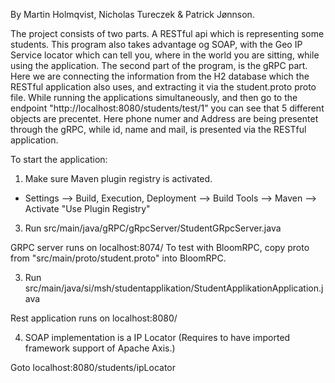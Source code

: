 By Martin Holmqvist, Nicholas Tureczek & Patrick Jønnson.

The project consists of two parts.
A RESTful api which is representing some students. This program also takes advantage og SOAP, with the Geo IP Service locator
which can tell you, where in the world you are sitting, while using the application.
The second part of the program, is the gRPC part. Here we are connecting the information from the H2 database which the
RESTful application also uses, and extracting it via the student.proto proto file.
While running the applications simultaneously, and then go to the endpoint "http://localhost:8080/students/test/1"
you can see that 5 different objects are precentet. Here phone numer and Address are being presentet through the gRPC, while id, name and mail,
is presented via the RESTful application.

To start the application:

1. Make sure Maven plugin registry is activated.
- Settings --> Build, Execution, Deployment --> Build Tools --> Maven --> Activate "Use Plugin Registry"

3. Run src/main/java/gRPC/gRpcServer/StudentGRpcServer.java

GRPC server runs on localhost:8074/
To test with BloomRPC, copy proto from "src/main/proto/student.proto" into BloomRPC.

3. Run src/main/java/si/msh/studentapplikation/StudentApplikationApplication.java

Rest application runs on localhost:8080/

4. SOAP implementation is a IP Locator (Requires to have imported framework support of Apache Axis.)

Goto localhost:8080/students/ipLocator